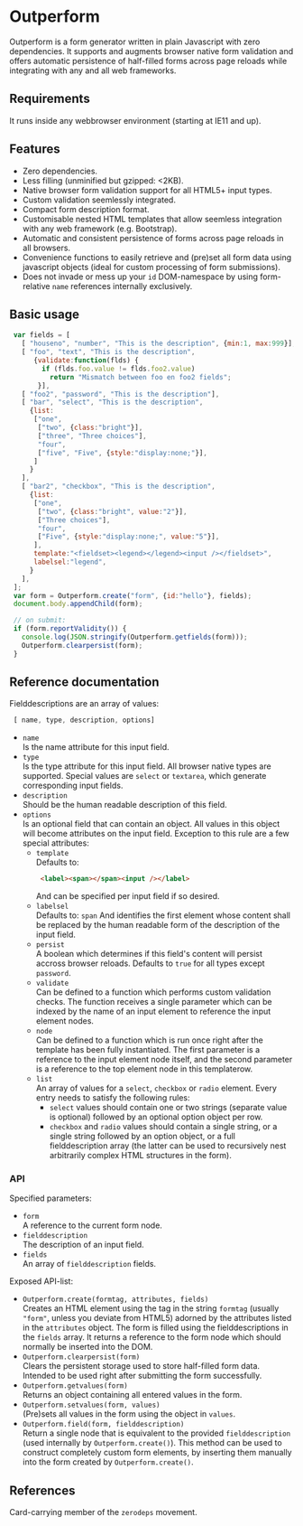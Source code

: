 <h1>Outperform</h1>

Outperform is a form generator written in plain Javascript with zero
dependencies.
It supports and augments browser native form validation and offers automatic
persistence of half-filled forms across page reloads while integrating
with any and all web frameworks.

## Requirements

It runs inside any webbrowser environment (starting at IE11 and up).

## Features

- Zero dependencies.
- Less filling (unminified but gzipped: <2KB).
- Native browser form validation support for all HTML5+ input types.
- Custom validation seemlessly integrated.
- Compact form description format.
- Customisable nested HTML templates that allow
  seemless integration with any web framework (e.g. Bootstrap).
- Automatic and consistent persistence of forms across page reloads in
  all browsers.
- Convenience functions to easily retrieve and (pre)set all form data using
  javascript objects (ideal for custom processing of form submissions).
- Does not invade or mess up your `id` DOM-namespace by using form-relative
  `name` references internally exclusively.

## Basic usage

```js
 var fields = [
   [ "houseno", "number", "This is the description", {min:1, max:999}],
   [ "foo", "text", "This is the description",
      {validate:function(flds) {
        if (flds.foo.value != flds.foo2.value)
          return "Mismatch between foo en foo2 fields";
       }],
   [ "foo2", "password", "This is the description"],
   [ "bar", "select", "This is the description",
     {list:
      ["one",
       ["two", {class:"bright"}],
       ["three", "Three choices"],
       "four",
       ["five", "Five", {style:"display:none;"}],
      ]
     }
   ],
   [ "bar2", "checkbox", "This is the description",
     {list:
      ["one",
       ["two", {class:"bright", value:"2"}],
       ["Three choices"],
       "four",
       ["Five", {style:"display:none;", value:"5"}],
      ],
      template:"<fieldset><legend></legend><input /></fieldset>",
      labelsel:"legend",
     }
   ],
 ];
 var form = Outperform.create("form", {id:"hello"}, fields);
 document.body.appendChild(form);

 // on submit:
 if (form.reportValidity()) {
   console.log(JSON.stringify(Outperform.getfields(form)));
   Outperform.clearpersist(form);
 }
```

## Reference documentation

Fielddescriptions are an array of values:
```js
 [ name, type, description, options]
```
- `name`<br />
  Is the name attribute for this input field.
- `type`<br />
  Is the type attribute for this input field.  All browser native types
  are supported.  Special values are `select` or `textarea`, which generate
  corresponding input fields.
- `description`<br />
  Should be the human readable description of this field.
- `options`<br />
  Is an optional field that can contain an object.  All values in this
  object will become attributes on the input field.
  Exception to this rule are a few special attributes:
  - `template`<br />
    Defaults to:
     ```html
      <label><span></span><input /></label>
     ```
     And can be specified per input field if so desired.
  - `labelsel`<br />
    Defaults to: `span`
    And identifies the first element whose content shall be replaced
    by the human readable form of the description of the input field.
  - `persist`<br />
    A boolean which determines if this field's content will persist
    accross browser reloads.  Defaults to `true` for all types except
    `password`.
  - `validate`<br />
    Can be defined to a function which performs custom validation
    checks.  The function receives a single parameter which can be
    indexed by the name of an input element to reference the input element
    nodes.
  - `node`<br />
    Can be defined to a function which is run once right after the template
    has been fully instantiated.
    The first parameter is a reference to the input element node itself, and
    the second parameter is a reference to the top element node in this
    templaterow.
  - `list`<br />
    An array of values for a `select`, `checkbox` or `radio` element.
    Every entry needs to satisfy the following rules:
    - `select` values should contain one or two strings (separate value
      is optional) followed by an optional option object per row.
    - `checkbox` and `radio` values should contain a single string,
     or a single string followed by an option object, or a full
     fielddescription array (the latter can be used to recursively
     nest arbitrarily complex HTML structures in the form).

### API

Specified parameters:
- `form`<br />
  A reference to the current form node.
- `fielddescription`<br />
  The description of an input field.
- `fields`<br />
  An array of `fielddescription` fields.

Exposed API-list:
- `Outperform.create(formtag, attributes, fields)`<br />
  Creates an HTML element using the tag in the string `formtag`
  (usually `"form"`, unless you deviate from HTML5) adorned by the
  attributes listed in the `attributes` object.  The form is filled
  using the fielddescriptions in the `fields` array.  It returns
  a reference to the form node which should normally be inserted into
  the DOM.
- `Outperform.clearpersist(form)`<br />
  Clears the persistent storage used to store half-filled form data.
  Intended to be used right after submitting the form successfully.
- `Outperform.getvalues(form)`<br />
  Returns an object containing all entered values in the form.
- `Outperform.setvalues(form, values)`<br />
  (Pre)sets all values in the form using the object in `values`.
- `Outperform.field(form, fielddescription)`<br />
   Return a single node that is equivalent to the provided `fielddescription`
   (used internally by `Outperform.create()`).  This method can be used
   to construct completely custom form elements, by inserting them
   manually into the form created by `Outperform.create()`.

## References

Card-carrying member of the `zerodeps` movement.
